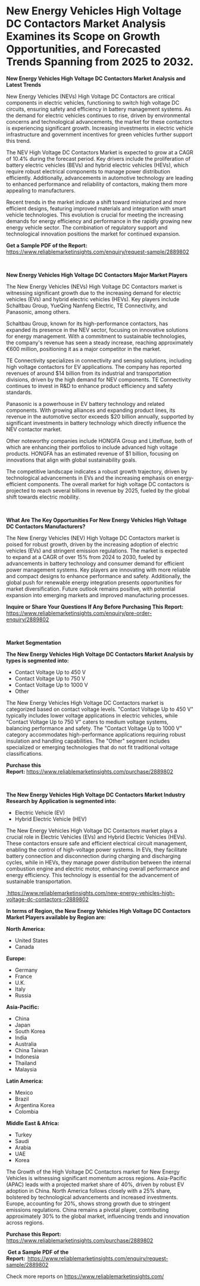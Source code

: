 <p><h1>New Energy Vehicles High Voltage DC Contactors Market Analysis Examines its Scope on Growth Opportunities, and Forecasted Trends Spanning from 2025 to 2032.</h1></p><p><strong>New Energy Vehicles High Voltage DC Contactors Market Analysis and Latest Trends</strong></p>
<p><p>New Energy Vehicles (NEVs) High Voltage DC Contactors are critical components in electric vehicles, functioning to switch high voltage DC circuits, ensuring safety and efficiency in battery management systems. As the demand for electric vehicles continues to rise, driven by environmental concerns and technological advancements, the market for these contactors is experiencing significant growth. Increasing investments in electric vehicle infrastructure and government incentives for green vehicles further support this trend.</p><p>The NEV High Voltage DC Contactors Market is expected to grow at a CAGR of 10.4% during the forecast period. Key drivers include the proliferation of battery electric vehicles (BEVs) and hybrid electric vehicles (HEVs), which require robust electrical components to manage power distribution efficiently. Additionally, advancements in automotive technology are leading to enhanced performance and reliability of contactors, making them more appealing to manufacturers.</p><p>Recent trends in the market indicate a shift toward miniaturized and more efficient designs, featuring improved materials and integration with smart vehicle technologies. This evolution is crucial for meeting the increasing demands for energy efficiency and performance in the rapidly growing new energy vehicle sector. The combination of regulatory support and technological innovation positions the market for continued expansion.</p></p>
<p><strong>Get a Sample PDF of the Report:&nbsp;</strong> <a href="https://www.reliablemarketinsights.com/enquiry/request-sample/2889802?utm_campaign=2197&utm_medium=2&utm_source=Github&utm_content=ia&utm_term=14032025&utm_id=new-energy-vehicles-high-voltage-dc-contactors">https://www.reliablemarketinsights.com/enquiry/request-sample/2889802</a></p>
<p>&nbsp;</p>
<p><strong>New Energy Vehicles High Voltage DC Contactors Major Market Players</strong></p>
<p><p>The New Energy Vehicles (NEVs) High Voltage DC Contactors market is witnessing significant growth due to the increasing demand for electric vehicles (EVs) and hybrid electric vehicles (HEVs). Key players include Schaltbau Group, YueQing Nanfeng Electric, TE Connectivity, and Panasonic, among others.</p><p>Schaltbau Group, known for its high-performance contactors, has expanded its presence in the NEV sector, focusing on innovative solutions for energy management. With a commitment to sustainable technologies, the company's revenue has seen a steady increase, reaching approximately €600 million, positioning it as a major competitor in the market.</p><p>TE Connectivity specializes in connectivity and sensing solutions, including high voltage contactors for EV applications. The company has reported revenues of around $14 billion from its industrial and transportation divisions, driven by the high demand for NEV components. TE Connectivity continues to invest in R&D to enhance product efficiency and safety standards.</p><p>Panasonic is a powerhouse in EV battery technology and related components. With growing alliances and expanding product lines, its revenue in the automotive sector exceeds $20 billion annually, supported by significant investments in battery technology which directly influence the NEV contactor market.</p><p>Other noteworthy companies include HONGFA Group and Littelfuse, both of which are enhancing their portfolios to include advanced high voltage products. HONGFA has an estimated revenue of $1 billion, focusing on innovations that align with global sustainability goals.</p><p>The competitive landscape indicates a robust growth trajectory, driven by technological advancements in EVs and the increasing emphasis on energy-efficient components. The overall market for high voltage DC contactors is projected to reach several billions in revenue by 2025, fueled by the global shift towards electric mobility.</p></p>
<p>&nbsp;</p>
<p><strong>What Are The Key Opportunities For New Energy Vehicles High Voltage DC Contactors Manufacturers?</strong></p>
<p><p>The New Energy Vehicles (NEV) High Voltage DC Contactors market is poised for robust growth, driven by the increasing adoption of electric vehicles (EVs) and stringent emission regulations. The market is expected to expand at a CAGR of over 15% from 2024 to 2030, fueled by advancements in battery technology and consumer demand for efficient power management systems. Key players are innovating with more reliable and compact designs to enhance performance and safety. Additionally, the global push for renewable energy integration presents opportunities for market diversification. Future outlook remains positive, with potential expansion into emerging markets and improved manufacturing processes.</p></p>
<p><strong>Inquire or Share Your Questions If Any Before Purchasing This Report:</strong> <a href="https://www.reliablemarketinsights.com/enquiry/pre-order-enquiry/2889802?utm_campaign=2197&utm_medium=2&utm_source=Github&utm_content=ia&utm_term=14032025&utm_id=new-energy-vehicles-high-voltage-dc-contactors">https://www.reliablemarketinsights.com/enquiry/pre-order-enquiry/2889802</a></p>
<p>&nbsp;</p>
<p><strong>Market Segmentation</strong></p>
<p><strong>The New Energy Vehicles High Voltage DC Contactors Market Analysis by types is segmented into:</strong></p>
<p><ul><li>Contact Voltage Up to 450 V</li><li>Contact Voltage Up to 750 V</li><li>Contact Voltage Up to 1000 V</li><li>Other</li></ul></p>
<p><p>The New Energy Vehicles High Voltage DC Contactors market is categorized based on contact voltage levels. "Contact Voltage Up to 450 V" typically includes lower voltage applications in electric vehicles, while "Contact Voltage Up to 750 V" caters to medium voltage systems, balancing performance and safety. The "Contact Voltage Up to 1000 V" category accommodates high-performance applications requiring robust insulation and handling capabilities. The "Other" segment includes specialized or emerging technologies that do not fit traditional voltage classifications.</p></p>
<p><strong>Purchase this Report:&nbsp;</strong><a href="https://www.reliablemarketinsights.com/purchase/2889802?utm_campaign=2197&utm_medium=2&utm_source=Github&utm_content=ia&utm_term=14032025&utm_id=new-energy-vehicles-high-voltage-dc-contactors">https://www.reliablemarketinsights.com/purchase/2889802</a></p>
<p>&nbsp;</p>
<p><strong>The New Energy Vehicles High Voltage DC Contactors Market Industry Research by Application is segmented into:</strong></p>
<p><ul><li>Electric Vehicle (EV)</li><li>Hybrid Electric Vehicle (HEV)</li></ul></p>
<p><p>The New Energy Vehicles High Voltage DC Contactors market plays a crucial role in Electric Vehicles (EVs) and Hybrid Electric Vehicles (HEVs). These contactors ensure safe and efficient electrical circuit management, enabling the control of high-voltage power systems. In EVs, they facilitate battery connection and disconnection during charging and discharging cycles, while in HEVs, they manage power distribution between the internal combustion engine and electric motor, enhancing overall performance and energy efficiency. This technology is essential for the advancement of sustainable transportation.</p></p>
<p><a href="https://www.reliablemarketinsights.com/new-energy-vehicles-high-voltage-dc-contactors-r2889802?utm_campaign=2197&utm_medium=2&utm_source=Github&utm_content=ia&utm_term=14032025&utm_id=new-energy-vehicles-high-voltage-dc-contactors">&nbsp;https://www.reliablemarketinsights.com/new-energy-vehicles-high-voltage-dc-contactors-r2889802</a></p>
<p><strong>In terms of Region, the New Energy Vehicles High Voltage DC Contactors Market Players available by Region are:</strong></p>
<p>
    <p> <strong> North America: </strong>
        <ul>
            <li>United States</li>
            <li>Canada</li>
        </ul>
        </p> 
    <p> <strong> Europe: </strong>
        <ul>
            <li>Germany</li>
            <li>France</li>
            <li>U.K.</li>
            <li>Italy</li>
            <li>Russia</li>
        </ul>
        </p> 
    <p> <strong> Asia-Pacific: </strong>
        <ul>
            <li>China</li>
            <li>Japan</li>
            <li>South Korea</li>
            <li>India</li>
            <li>Australia</li>
            <li>China Taiwan</li>
            <li>Indonesia</li>
            <li>Thailand</li>
            <li>Malaysia</li>
        </ul>
        </p> 
    <p> <strong> Latin America: </strong>
        <ul>
            <li>Mexico</li>
            <li>Brazil</li>
            <li>Argentina Korea</li>
            <li>Colombia</li>
        </ul>
        </p> 
    <p> <strong> Middle East & Africa: </strong>
        <ul>
            <li>Turkey</li>
            <li>Saudi</li>
            <li>Arabia</li>
            <li>UAE</li>
            <li>Korea</li>
        </ul>
    </p>
    </p>
<p><p>The Growth of the High Voltage DC Contactors market for New Energy Vehicles is witnessing significant momentum across regions. Asia-Pacific (APAC) leads with a projected market share of 40%, driven by robust EV adoption in China. North America follows closely with a 25% share, bolstered by technological advancements and increased investments. Europe, accounting for 20%, shows strong growth due to stringent emissions regulations. China remains a pivotal player, contributing approximately 30% to the global market, influencing trends and innovation across regions.</p></p>
<p><strong>Purchase this Report: </strong><a href="https://www.reliablemarketinsights.com/purchase/2889802?utm_campaign=2197&utm_medium=2&utm_source=Github&utm_content=ia&utm_term=14032025&utm_id=new-energy-vehicles-high-voltage-dc-contactors">https://www.reliablemarketinsights.com/purchase/2889802</a></p>
<p>&nbsp;<strong>Get a Sample PDF of the Report:&nbsp;&nbsp;</strong><a href="https://www.reliablemarketinsights.com/enquiry/request-sample/2889802?utm_campaign=2197&utm_medium=2&utm_source=Github&utm_content=ia&utm_term=14032025&utm_id=new-energy-vehicles-high-voltage-dc-contactors">https://www.reliablemarketinsights.com/enquiry/request-sample/2889802</a></p>
<p><strong></strong></p>
<p>Check more reports on <a href="https://www.reliablemarketinsights.com/?utm_campaign=2197&utm_medium=2&utm_source=Github&utm_content=ia&utm_term=14032025&utm_id=new-energy-vehicles-high-voltage-dc-contactors">https://www.reliablemarketinsights.com/</a></p>